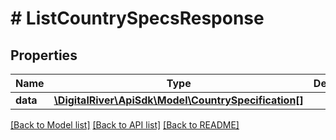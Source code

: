 # # ListCountrySpecsResponse

## Properties

Name | Type | Description | Notes
------------ | ------------- | ------------- | -------------
**data** | [**\DigitalRiver\ApiSdk\Model\CountrySpecification[]**](CountrySpecification.md) |  | [optional]

[[Back to Model list]](../../README.md#models) [[Back to API list]](../../README.md#endpoints) [[Back to README]](../../README.md)
